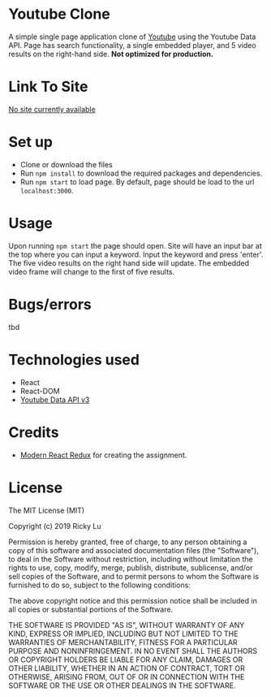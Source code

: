 # Youtube Clone
A simple single page application clone of [Youtube](https://youtube.com) using the Youtube Data API. Page has search functionality, a single embedded player, and 5 video results on the right-hand side.  __Not optimized for production.__

# Link To Site
[No site currently available](#)

# Set up
* Clone or download the files
* Run `npm install` to download the required packages and dependencies.
* Run `npm start` to load page. By default, page should be load to the url `localhost:3000`.

# Usage
Upon running `npm start` the page should open. 
Site will have an input bar at the top where you can input a keyword. Input the keyword and press 'enter'. The five video results on the right hand side will update. The embedded video frame will change to the first of five results.

# Bugs/errors
tbd

# Technologies used
* React
* React-DOM
* [Youtube Data API v3](https://developers.google.com/youtube/)

# Credits
* [Modern React Redux](https://www.udemy.com/react-redux/) for creating the assignment.

# License
The MIT License (MIT)

Copyright (c) 2019 Ricky Lu

Permission is hereby granted, free of charge, to any person obtaining a copy of this software and associated documentation files (the "Software"), to deal in the Software without restriction, including without limitation the rights to use, copy, modify, merge, publish, distribute, sublicense, and/or sell copies of the Software, and to permit persons to whom the Software is furnished to do so, subject to the following conditions:

The above copyright notice and this permission notice shall be included in all copies or substantial portions of the Software.

THE SOFTWARE IS PROVIDED "AS IS", WITHOUT WARRANTY OF ANY KIND, EXPRESS OR IMPLIED, INCLUDING BUT NOT LIMITED TO THE WARRANTIES OF MERCHANTABILITY, FITNESS FOR A PARTICULAR PURPOSE AND NONINFRINGEMENT. IN NO EVENT SHALL THE AUTHORS OR COPYRIGHT HOLDERS BE LIABLE FOR ANY CLAIM, DAMAGES OR OTHER LIABILITY, WHETHER IN AN ACTION OF CONTRACT, TORT OR OTHERWISE, ARISING FROM, OUT OF OR IN CONNECTION WITH THE SOFTWARE OR THE USE OR OTHER DEALINGS IN THE SOFTWARE.